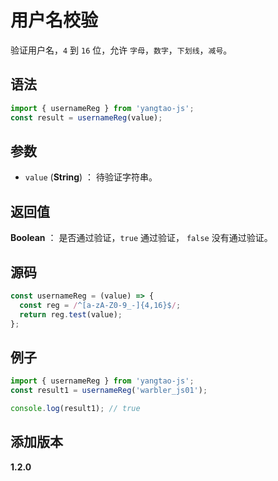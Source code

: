 # 用户名校验

验证用户名，`4` 到 `16` 位，允许 `字母`，`数字`，`下划线`，`减号`。

## 语法

```js
import { usernameReg } from 'yangtao-js';
const result = usernameReg(value);
```

## 参数

- `value` (**String**) ： 待验证字符串。

## 返回值

**Boolean** ： 是否通过验证，`true` 通过验证， `false` 没有通过验证。

## 源码

```js
const usernameReg = (value) => {
  const reg = /^[a-zA-Z0-9_-]{4,16}$/;
  return reg.test(value);
};
```

## 例子

```js
import { usernameReg } from 'yangtao-js';
const result1 = usernameReg('warbler_js01');

console.log(result1); // true
```

## 添加版本

**1.2.0**
